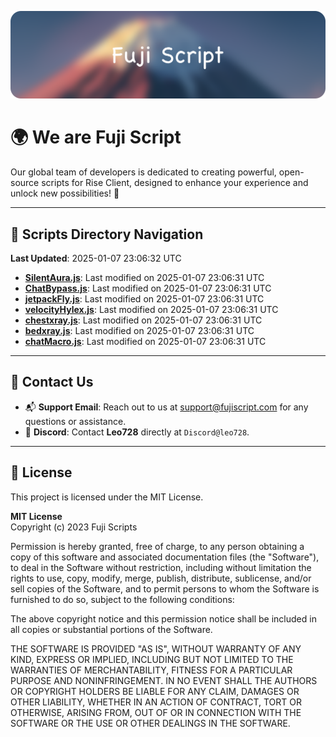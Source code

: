 ![Banner](.github/b.webp)

# 🌍 **We are Fuji Script**

Our global team of developers is dedicated to creating powerful, open-source scripts for Rise Client, designed to enhance your experience and unlock new possibilities! 🌟

---
<!-- SCRIPTS_NAVIGATION_START -->
## 📂 **Scripts Directory Navigation**

**Last Updated**: 2025-01-07 23:06:32 UTC

- **[SilentAura.js](scripts/SilentAura.js)**: Last modified on 2025-01-07 23:06:31 UTC
- **[ChatBypass.js](scripts/ChatBypass.js)**: Last modified on 2025-01-07 23:06:31 UTC
- **[jetpackFly.js](scripts/jetpackFly.js)**: Last modified on 2025-01-07 23:06:31 UTC
- **[velocityHylex.js](scripts/velocityHylex.js)**: Last modified on 2025-01-07 23:06:31 UTC
- **[chestxray.js](scripts/chestxray.js)**: Last modified on 2025-01-07 23:06:31 UTC
- **[bedxray.js](scripts/bedxray.js)**: Last modified on 2025-01-07 23:06:31 UTC
- **[chatMacro.js](scripts/chatMacro.js)**: Last modified on 2025-01-07 23:06:31 UTC

<!-- SCRIPTS_NAVIGATION_END -->

---

## 💬 **Contact Us**  
- 📬 **Support Email**: Reach out to us at [support@fujiscript.com](mailto:support@fujiscript.com) for any questions or assistance.  
- 💬 **Discord**: Contact **Leo728** directly at `Discord@leo728`.

---

## 📜 **License**

This project is licensed under the MIT License.  

**MIT License**  
Copyright (c) 2023 Fuji Scripts  

Permission is hereby granted, free of charge, to any person obtaining a copy of this software and associated documentation files (the "Software"), to deal in the Software without restriction, including without limitation the rights to use, copy, modify, merge, publish, distribute, sublicense, and/or sell copies of the Software, and to permit persons to whom the Software is furnished to do so, subject to the following conditions:  

The above copyright notice and this permission notice shall be included in all copies or substantial portions of the Software.  

THE SOFTWARE IS PROVIDED "AS IS", WITHOUT WARRANTY OF ANY KIND, EXPRESS OR IMPLIED, INCLUDING BUT NOT LIMITED TO THE WARRANTIES OF MERCHANTABILITY, FITNESS FOR A PARTICULAR PURPOSE AND NONINFRINGEMENT. IN NO EVENT SHALL THE AUTHORS OR COPYRIGHT HOLDERS BE LIABLE FOR ANY CLAIM, DAMAGES OR OTHER LIABILITY, WHETHER IN AN ACTION OF CONTRACT, TORT OR OTHERWISE, ARISING FROM, OUT OF OR IN CONNECTION WITH THE SOFTWARE OR THE USE OR OTHER DEALINGS IN THE SOFTWARE.  
